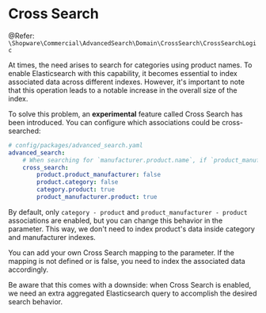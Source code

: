 # Cross Search

@Refer: `\Shopware\Commercial\AdvancedSearch\Domain\CrossSearch\CrossSearchLogic`

At times, the need arises to search for categories using product names. To enable Elasticsearch with this capability, it becomes essential to index associated data across different indexes. However, it's important to note that this operation leads to a notable increase in the overall size of the index.

To solve this problem, an **experimental** feature called Cross Search has been introduced. You can configure which associations could be cross-searched:

```yaml
# config/packages/advanced_search.yaml
advanced_search:
    # When searching for `manufacturer.product.name`, if `product_manufacturer.product` cross_search is enabled, the `product` index will be used for search field `name`
    cross_search:
        product.product_manufacturer: false
        product.category: false
        category.product: true
        product_manufacturer.product: true
```

By default, only `category - product` and `product_manufacturer - product` associations are enabled, but you can change this behavior in the parameter. This way, we don't need to index product's data inside category and manufacturer indexes.

You can add your own Cross Search mapping to the parameter. If the mapping is not defined or is false, you need to index the associated data accordingly.

Be aware that this comes with a downside: when Cross Search is enabled, we need an extra aggregated Elasticsearch query to accomplish the desired search behavior.
